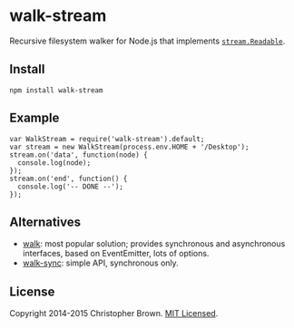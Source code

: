 # walk-stream

Recursive filesystem walker for Node.js that implements [`stream.Readable`](https://nodejs.org/api/stream.html#stream_class_stream_readable).

## Install

    npm install walk-stream


## Example

    var WalkStream = require('walk-stream').default;
    var stream = new WalkStream(process.env.HOME + '/Desktop');
    stream.on('data', function(node) {
      console.log(node);
    });
    stream.on('end', function() {
      console.log('-- DONE --');
    });


## Alternatives

* [walk](https://github.com/coolaj86/node-walk): most popular solution; provides synchronous and asynchronous interfaces, based on EventEmitter, lots of options.
* [walk-sync](https://github.com/joliss/node-walk-sync): simple API, synchronous only.


## License

Copyright 2014-2015 Christopher Brown. [MIT Licensed](http://chbrown.github.io/licenses/MIT/#2014-2015).
